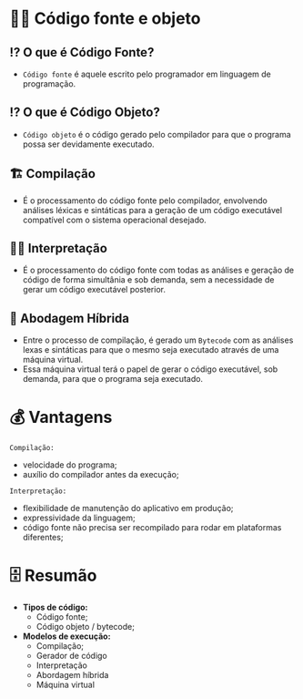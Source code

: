 # 🔎🆎 Código fonte e objeto

## ⁉ O que é Código Fonte?
- `Código fonte` é aquele escrito pelo programador em linguagem de programação.

## ⁉ O que é Código Objeto?
- `Código objeto` é o código gerado pelo compilador para que o programa possa ser devidamente executado.

## 🏗 Compilação
- É o processamento do código fonte pelo compilador, envolvendo análises léxicas e sintáticas para a geração de um código executável compatível com o sistema operacional desejado.

## 🤔💭 Interpretação
- É o processamento do código fonte com todas as análises e geração de código de forma simultânia e sob demanda, sem a necessidade de gerar um código executável posterior.

## 🐸 Abodagem Híbrida
- Entre o processo de compilação, é gerado um `Bytecode` com as análises lexas e sintáticas para que o mesmo seja executado através de uma máquina virtual.
- Essa máquina virtual terá o papel de gerar o código executável, sob demanda, para que o programa seja executado.

# 💰 Vantagens


`Compilação:`
- velocidade do programa;
- auxílio do compilador antes da execução;

`Interpretação:`
- flexibilidade de manutenção do aplicativo em produção;
- expressividade da linguagem;
- código fonte não precisa ser recompilado para rodar em plataformas diferentes;

# 🗄 Resumão
- **Tipos de código:**
    - Código fonte;
    - Código objeto / bytecode;
- **Modelos de execução:**
    - Compilação;
    - Gerador de código
    - Interpretação
    - Abordagem híbrida
    - Máquina virtual
